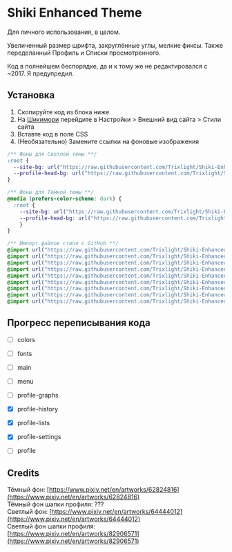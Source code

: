 # Shiki Enhanced Theme
Для личного использования, в целом.

Увеличенный размер шрифта, закруглённые углы, мелкие фиксы. Также переделанный Профиль и Списки просмотренного.

Код в полнейшем беспорядке, да и к тому же не редактировался с ~2017. Я предупредил.

## Установка
1. Скопируйте код из блока ниже
2. На [Шикимори](https://shikimori.me) перейдите в Настройки > Внешний вид сайта > Стили сайта
3. Вставте код в поле CSS
4. (Необязательно) Замените ссылки на фоновые изображения

```css
/** Фоны для Светлой темы **/
:root {
  --site-bg: url("https://raw.githubusercontent.com/Trixlight/Shiki-Enhanced/main/img/LRi1Vl.png"); /* Фон сайта 1920x1080 */
  --profile-head-bg: url("https://raw.githubusercontent.com/Trixlight/Shiki-Enhanced/main/img/BCgcCC.jpg"); /* Фон обложки профиля 1200x250 */
}

/** Фоны для Тёмной темы **/
@media (prefers-color-scheme: dark) {
  :root {
  	--site-bg: url("https://raw.githubusercontent.com/Trixlight/Shiki-Enhanced/main/img/QtJnyX.jpg"); /* Фон сайта 1920x1080 */
  	--profile-head-bg: url("https://raw.githubusercontent.com/Trixlight/Shiki-Enhanced/main/img/Ukcgch.jpg"); /* Фон обложки профиля 1200x250 */
	}
}

/** Импорт файлов стиля с GitHub **/
@import url("https://raw.githubusercontent.com/Trixlight/Shiki-Enhanced/main/style/colors.css");
@import url("https://raw.githubusercontent.com/Trixlight/Shiki-Enhanced/main/style/fonts.css");
@import url("https://raw.githubusercontent.com/Trixlight/Shiki-Enhanced/main/style/main.css");
@import url("https://raw.githubusercontent.com/Trixlight/Shiki-Enhanced/main/style/menu.css");
@import url("https://raw.githubusercontent.com/Trixlight/Shiki-Enhanced/main/style/profile-graphs.css");
@import url("https://raw.githubusercontent.com/Trixlight/Shiki-Enhanced/main/style/profile-history.css");
@import url("https://raw.githubusercontent.com/Trixlight/Shiki-Enhanced/main/style/profile-lists.css");
@import url("https://raw.githubusercontent.com/Trixlight/Shiki-Enhanced/main/style/profile-settings.css");
@import url("https://raw.githubusercontent.com/Trixlight/Shiki-Enhanced/main/style/profile.css");
```

## Прогресс переписывания кода
- [ ] colors  
- [ ] fonts
- [ ] main
- [ ] menu
- [ ] profile-graphs
- [x] profile-history
- [x] profile-lists
- [x] profile-settings
- [ ] profile


## Credits
Тёмный фон: [https://www.pixiv.net/en/artworks/62824816](https://www.pixiv.net/en/artworks/62824816)   
Тёмный фон шапки профиля: ???   
Светлый фон: [https://www.pixiv.net/en/artworks/64444012](https://www.pixiv.net/en/artworks/64444012)  
Светлый фон шапки профиля: [https://www.pixiv.net/en/artworks/82906571](https://www.pixiv.net/en/artworks/82906571)
